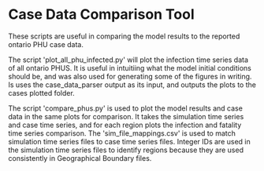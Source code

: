 Case Data Comparison Tool
===

These scripts are useful in comparing the model results to the reported ontario PHU case data.

The script 'plot_all_phu_infected.py' will plot the infection time series data of all ontario PHUS. It is useful in intuitiing what the model initial conditions should be, and was also used for generating some of the figures in writing. Is uses the case_data_parser output as its input, and outputs the plots to the cases plotted folder.

The script 'compare_phus.py' is used to plot the model results and case data in the same plots for comparison. It takes the simulation time series and case time series, and for each region plots the infection and fatality time series comparison. The 'sim_file_mappings.csv' is used to match simulation time series files to case time series files. Integer IDs are used in the simulation time series files to identify regions because they are used consistently in Geographical Boundary files.
